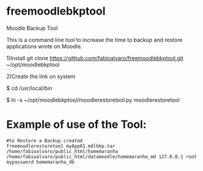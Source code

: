 # freemoodlebkptool
Moodle Backup Tool

This is a command line tool to increase the time to backup and restore applications wrote on Moodle.



1)Install
git clone https://github.com/fabioalvaro/freemoodlebkptool.git ~/opt/moodlebkptool

2)Create the link on system

$ cd /usr/local/bin

$ ln -s ~/opt/moodlebkptool/moodlerestoretool.py moodlerestoretool



# Example of use of the Tool:
    
    #to Restore a Backup created
    freemoodlerestoretool myApp01.mdlbkp.tar  /home/fabioalvaro/public_html/homemaranha /home/fabioalvaro/public_html/datamoodle/homemaranha_md 127.0.0.1 root mypassword homemaranha_db 
